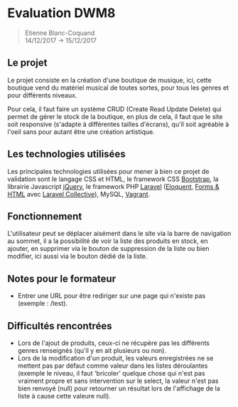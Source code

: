 # Evaluation DWM8 

> Etienne Blanc-Coquand <br>
> 14/12/2017 -> 15/12/2017 

## Le projet 
Le projet consiste en la création d'une boutique de musique, ici, cette boutique vend du matériel musical de toutes sortes, pour tous les genres et pour différents niveaux.

Pour cela, il faut faire un système CRUD (Create Read Update Delete) qui permet de gérer le stock de la boutique, en plus de cela, il faut que le site soit responsive (s'adapte à différentes tailles d'écrans), qu'il soit agréable à l'oeil sans pour autant être une création artistique.

## Les technologies utilisées 
Les principales technologies utilisées pour mener à bien ce projet de validation sont le langage CSS et HTML, le framework CSS [Bootstrap](https://getbootstrap.com), la librairie Javascript [jQuery](https://jquery.com), le framework PHP [Laravel](https://laravel.com) ([Eloquent](https://laravel.com/docs/5.5/eloquent), [Forms & HTML](https://laravelcollective.com/docs/master/html) avec [Laravel Collective](https://laravelcollective.com)), MySQL, [Vagrant](https://www.vagrantup.com). 

## Fonctionnement
L'utilisateur peut se déplacer aisément dans le site via la barre de navigation au sommet, il a la possibilité de voir la liste des produits en stock, en ajouter, en supprimer via le bouton de suppression de la liste ou bien modifier, ici aussi via le bouton dédié de la liste.

## Notes pour le formateur 
* Entrer une URL pour être rediriger sur une page qui n'existe pas (exemple : /test).

## Difficultés rencontrées
* Lors de l'ajout de produits, ceux-ci ne récupère pas les différents genres renseignés (qu'il y en ait plusieurs ou non).
* Lors de la modification d'un produit, les valeurs enregistrées ne se mettent pas par défaut comme valeur dans les listes déroulantes (exemple le niveau, il faut 'bricoler' quelque chose qui n'est pas vraiment propre et sans intervention sur le select, la valeur n'est pas bien renvoyé (null) pour retourner un résultat lors de l'affichage de la liste à cause cette valeure null).